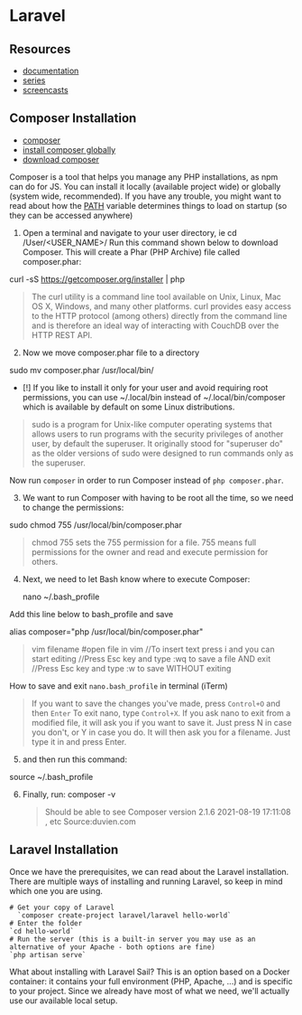 # Laravel

## Resources

- [documentation](https://laravel.com/docs/8.x)
- [series](https://laracasts.com/series/laravel-8-from-scratch)
- [screencasts](https://laracasts.com/)

## Composer Installation

- [composer](https://getcomposer.org/doc/00-intro.md#installation-linux-unix-macos)
- [install composer globally](https://getcomposer.org/doc/00-intro.md#installation-linux-unix-macos)
- [download composer](https://getcomposer.org/download/)

Composer is a tool that helps you manage any PHP installations, as npm can do for JS. You can install it locally (available project wide) or globally (system wide, recommended). If you have any trouble, you might want to read about how the [PATH](https://superuser.com/questions/284342/what-are-path-and-other-environment-variables-and-how-can-i-set-or-use-them) variable determines things to load on startup (so they can be accessed anywhere)

1. Open a terminal and navigate to your user directory, ie cd /User/<USER_NAME>/
   Run this command shown below to download Composer. This will create a Phar (PHP Archive) file called composer.phar:

curl -sS https://getcomposer.org/installer | php

> The curl utility is a command line tool available on Unix, Linux, Mac OS X, Windows, and many other platforms. curl provides easy access to the HTTP protocol (among others) directly from the command line and is therefore an ideal way of interacting with CouchDB over the HTTP REST API.

2. Now we move composer.phar file to a directory

sudo mv composer.phar /usr/local/bin/

- [!] If you like to install it only for your user and avoid requiring root permissions, you can use ~/.local/bin instead of ~/.local/bin/composer which is available by default on some Linux distributions.

> sudo is a program for Unix-like computer operating systems that allows users to run programs with the security privileges of another user, by default the superuser. It originally stood for "superuser do" as the older versions of sudo were designed to run commands only as the superuser.

Now run `composer` in order to run Composer instead of `php composer.phar`.

3. We want to run Composer with having to be root all the time, so we need to change the permissions:

sudo chmod 755 /usr/local/bin/composer.phar

> chmod 755 sets the 755 permission for a file. 755 means full permissions for the owner and read and execute permission for others.

4. Next, we need to let Bash know where to execute Composer:

   nano ~/.bash_profile

Add this line below to bash_profile and save

alias composer="php /usr/local/bin/composer.phar"

> vim filename #open file in vim
> //To insert text press i and you can start editing
> //Press Esc key and type :wq to save a file AND exit
> //Press Esc key and type :w to save WITHOUT exiting

How to save and exit `nano.bash_profile` in terminal (iTerm)

> If you want to save the changes you've made, press `Control+O` and then `Enter`
> To exit nano, type `Control+X`.
> If you ask nano to exit from a modified file, it will ask you if you want to save it. Just press N in case you don't, or Y in case you do. It will then ask you for a filename. Just type it in and press Enter.

5. and then run this command:

source ~/.bash_profile

6. Finally, run:
   composer -v

   > Should be able to see Composer version 2.1.6 2021-08-19 17:11:08 , etc
   > Source:duvien.com

## Laravel Installation

Once we have the prerequisites, we can read about the Laravel installation. There are multiple ways of installing and running Laravel, so keep in mind which one you are using.

```
# Get your copy of Laravel
  `composer create-project laravel/laravel hello-world`
# Enter the folder
`cd hello-world`
# Run the server (this is a built-in server you may use as an alternative of your Apache - both options are fine)
`php artisan serve`
```

What about installing with Laravel Sail? This is an option based on a Docker container: it contains your full environment (PHP, Apache, ...) and is specific to your project. Since we already have most of what we need, we'll actually use our available local setup.
